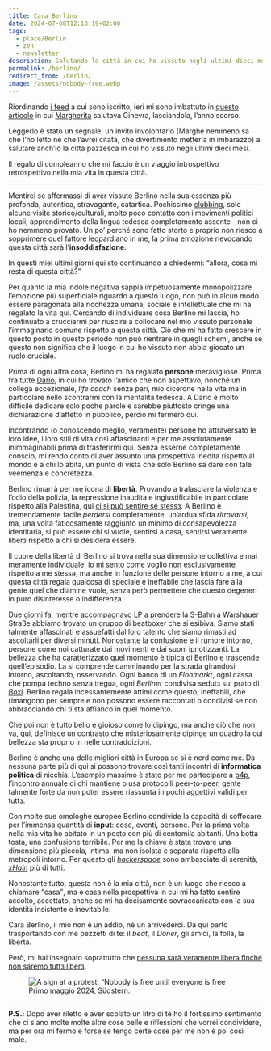 ```yaml
---
title: Cara Berlino
date: 2024-07-08T12:13:19+02:00
tags:
  - place/Berlin
  - zen
  - newsletter
description: Salutando la città in cui ho vissuto negli ultimi dieci mesi, riflettendo sulle emozioni che mi ha regalato, sulle persone che mi ha fatto incontrare e sul sentimento strano che mi lascia.
permalink: /berlino/
redirect_from: /berlin/
image: /assets/nobody-free.webp
---
```

Riordinando [i feed](https://it.wikipedia.org/wiki/Feed 'Feed su Wikipedia') a cui sono iscritto, ieri mi sono imbattuto in [questo articolo](https://mondomarghe.jimdofree.com/2023/06/30/cara-citt%C3%A0-un-po-pi%C3%B9-a-nord/ 'Cara Città un po’ più a Nord') in cui [Margherita](https://instagram.com/margheritammoro '@margheritammoro su Instagram') salutava Ginevra, lasciandola, l’anno scorso.

Leggerlo è stato un segnale, un invito involontario (Marghe nemmeno sa che l’ho letto né che l’avrei citata, che divertimento metterla in imbarazzo) a salutare anch’io la città pazzesca in cui ho vissuto negli ultimi dieci mesi.

Il regalo di compleanno che mi faccio è un viaggio introspettivo retrospettivo nella mia vita in questa città.

---

Mentirei se affermassi di aver vissuto Berlino nella sua essenza più profonda, autentica, stravagante, catartica. Pochissimo [clubbing](/clubbing/ 'Clubbing – tommi.space'), solo alcune visite storico/culturali, molto poco contatto con i movimenti politici locali, apprendimento della lingua tedesca completamente assente—non ci ho nemmeno provato. Un po’ perché sono fatto storto e proprio non riesco a sopprimere quel fattore leopardiano in me, la prima emozione rievocando questa città sarà l’**insoddisfazione**.

In questi miei ultimi giorni qui sto continuando a chiedermi: <q>allora, cosa mi resta di questa città?</q>

Per quanto la mia indole negativa sappia impetuosamente monopolizzare l’emozione più superficiale riguardo a questo luogo, non può in alcun modo essere paragonata alla ricchezza umana, sociale e intellettuale che mi ha regalato la vita qui. Cercando di individuare cosa Berlino mi lascia, ho continuato a crucciarmi per riuscire a collocare nel mio vissuto personale l’immaginario comune rispetto a questa città. Ciò che mi ha fatto crescere in questo posto in questo periodo non può rientrare in quegli schemi, anche se questo non significa che il luogo in cui ho vissuto non abbia giocato un ruolo cruciale.

Prima di ogni altra cosa, Berlino mi ha regalato **persone** meravigliose. Prima fra tutte [Dario](https://pan.rent/@dario 'Dario su Pan.rent'), in cui ho trovato l’amico che non aspettavo, nonché un collega eccezionale, <em lang='en'>life coach</em> senza pari, mio cicerone nella vita ma in particolare nello scontrarmi con la mentalità tedesca. A Dario è molto difficile dedicare solo poche parole e sarebbe piuttosto cringe una dichiarazione d’affetto in pubblico, perciò mi fermerò qui.

Incontrando (o conoscendo meglio, veramente) persone ho attraversato le loro idee, i loro stili di vita così affascinanti e per me assolutamente inimmaginabili prima di trasferirmi qui. Senza esserne completamente conscio, mi rendo conto di aver assunto una prospettiva inedita rispetto al mondo e a chi lo abita, un punto di vista che solo Berlino sa dare con tale veemenza e concretezza.

Berlino rimarrà per me icona di **libertà**. Provando a tralasciare la violenza e l’odio della polizia, la repressione inaudita e ingiustificabile in particolare rispetto alla Palestina, qui <u>ci si può sentire sé stessз</u>. A Berlino è tremendamente facile *perdersi* completamente, un’ardua sfida *ritrovarsi*, ma, una volta faticosamente raggiunto un minimo di consapevolezza identitaria, si può essere chi si vuole, sentirsi a casa, sentirsi veramente liberз rispetto a chi si desidera essere.

Il cuore della libertà di Berlino si trova nella sua dimensione collettiva e mai meramente individuale: io mi sento come voglio non esclusivamente rispetto a me stessə, ma anche in funzione delle persone intorno a me, a cui questa città regala qualcosa di speciale e ineffabile che lascia fare alla gente quel che diamine vuole, senza però permettere che questo degeneri in puro disinteresse o indifferenza.

Due giorni fa, mentre accompagnavo [LP](https://instagram.com/lps4rt 'Il profilo Instagram con le cose bellissime che LP dipinge') a prendere la S-Bahn a Warshauer Straße abbiamo trovato un gruppo di beatboxer che si esibiva. Siamo stati talmente affascinati e assuefatti dal loro talento che siamo rimasti ad ascoltarli per diversi minuti. Nonostante la confusione e il rumore intorno, persone come noi catturate dai movimenti e dai suoni ipnotizzanti. La bellezza che ha caratterizzato quel momento è tipica di Berlino e trascende quell’episodio. La si comprende camminando per la strada girandosi intorno, ascoltando, osservando. Ogni banco di un <em lang='de'>Flohmarkt</em>, ogni cassa che pompa techno senza tregua, ogni <cite lang='de'>Berliner</cite> condivisa sedutз sul prato di <cite lang='de'>[Boxi](https://de.wikipedia.org/wiki/Boxhagener_Platz 'Boxhagener Platz am Wikipedia')</cite>. Berlino regala incessantemente attimi come questo, ineffabili, che rimangono per sempre e non possono essere raccontati o condivisi se non abbracciando chi ti sta affianco in quel momento.

Che poi non è tutto bello e gioioso come lo dipingo, ma anche ciò che non va, qui, definisce un contrasto che misteriosamente dipinge un quadro la cui bellezza sta proprio in nelle contraddizioni.

Berlino è anche una delle migliori città in Europa se si è nerd come me. Da nessuna parte più di qui si possono trovare così tanti incontri di **informatica politica** di nicchia. L’esempio massimo è stato per me partecipare a [p4p](/p4p-2024/ 'p4p unconference – Offline, Berlin'), l’incontro annuale di chi mantiene o usa protocolli peer-to-peer, gente talmente forte da non poter essere riassunta in pochi aggettivi validi per tuttз.

Con molte sue omologhe europee Berlino condivide la capacità di soffocare per l’immensa quantità di **input**: cose, eventi, persone. Per la prima volta nella mia vita ho abitato in un posto con più di centomila abitanti. Una botta tosta, una confusione terribile. Per me la chiave è stata trovare una dimensione più piccola, intima, ma non isolata e separata rispetto alla metropoli intorno. Per questo gli <em lang='en'>[hackerspace](https://hackerspaces.org)</em> sono ambasciate di serenità, <cite>[xHain](https://x-hain.de 'xHain hackgerspace')</cite> più di tutti.

Nonostante tutto, questa non è la mia città, non è un luogo che riesco a chiamare <q>casa</q>, ma è casa nella prospettiva in cui mi ha fatto sentire accolto, accettato, anche se mi ha decisamente sovraccaricato con la sua identità insistente e inevitabile.

Cara Berlino, il mio non è un addio, né un arrivederci. Da qui parto trasportando con me pezzetti di te: il <em lang='en'>beat</em>, il <em lang='de'>Döner</em>, gli amici, la folla, la libertà.

Però, mi hai insegnato soprattutto che <u>nessunə sarà veramente liberə finché non saremo tuttз liberз</u>.

<figure>
	<img src='{{ image }}' alt='A sign at a protest: “Nobody is free until everyone is free'>
	<figcaption>Primo maggio 2024, Südstern.</figcaption>
</figure>

---

**P.S.:** Dopo aver riletto e aver scolato un litro di té ho il fortissimo sentimento che ci siano molte molte altre cose belle e riflessioni che vorrei condividere, ma per ora mi fermo e forse se tengo certe cose per me non è poi così male.
